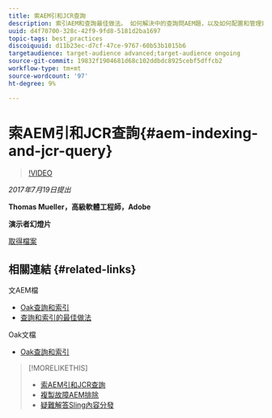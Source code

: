 ```yaml
---
title: 索AEM引和JCR查詢
description: 索引AEM和查詢最佳做法。 如何解決中的查詢問AEM題，以及如何配置和管理索引。
uuid: d4f70700-328c-42f9-9fd8-5181d2ba1697
topic-tags: best_practices
discoiquuid: d11b23ec-d7cf-47ce-9767-60b53b1015b6
targetaudience: target-audience advanced;target-audience ongoing
source-git-commit: 19832f1904681d68c102ddbdc8925cebf5dffcb2
workflow-type: tm+mt
source-wordcount: '97'
ht-degree: 9%

---
```



# 索AEM引和JCR查詢{#aem-indexing-and-jcr-query}

>[!VIDEO](https://video.tv.adobe.com/v/19133/?quality=9)

*2017年7月19日提出*

**Thomas Mueller，高級軟體工程師，Adobe**

**演示者幻燈片**

[取得檔案](assets/aem-gems-aem-indexing-and-jcr-query.pdf)

## 相關連結 {#related-links}

文AEM檔

* [Oak查詢和索引](https://docs.adobe.com/docs/en/aem/6-3/deploy/platform/queries-and-indexing.html)
* [查詢和索引的最佳做法](https://docs.adobe.com/docs/en/aem/6-3/deploy/best-practices/best-practices-for-queries-and-indexing.html)

Oak文檔

* [Oak查詢和索引](https://experienceleague.adobe.com/docs/experience-manager-65/deploying/deploying/queries-and-indexing.html)

<!--
[Get back to the Overview](https://helpx.adobe.com/experience-manager/kt/eseminars/gems/aem-index.html)
-->

>[!MORELIKETHIS]
>
>* [索AEM引和JCR查詢](aem-indexing-jcr-query.md)
>* [複製故障AEM排除](aem-troubleshooting-aem-replication.md)
>* [疑難解答Sling內容分發](aem-troubleshooting-sling.md)

<!-- 
>* linking to helpx, removed for now [Adobe Experience Manager: AEM 6.x Maintenance Tasks](https://helpx.adobe.com/experience-manager/kt/eseminars/ccoo-aem-Aug-register.html)
-->